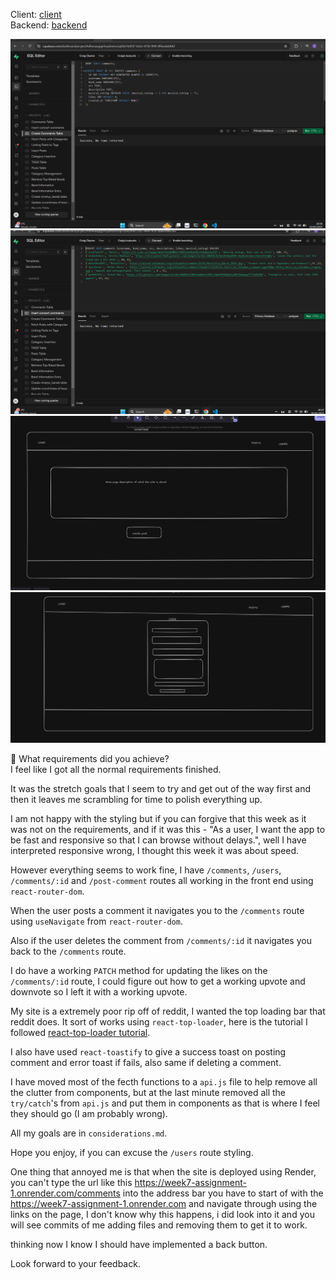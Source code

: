 Client: [client](https://week7-assignment-1.onrender.com/)  
Backend: [backend](https://week7-assignment-jw9m.onrender.com/users)

![comments table](<Screenshot 2025-02-02 203655.png>)
![seed data](<Screenshot 2025-02-02 203708.png>)
![wire frame 1](<Screenshot 2025-02-02 212500.png>)
![wire frame 2](<Screenshot 2025-02-02 212510.png>)

🎯 What requirements did you achieve?  
I feel like I got all the normal requirements finished.

It was the stretch goals that I seem to try and get out of the way first and then it leaves me scrambling for time to polish everything up.

I am not happy with the styling but if you can forgive that this week as it was not on the requirements, and if it was this - "As a user, I want the app to be fast and responsive so that I can browse without delays.", well I have interpreted responsive wrong, I thought this week it was about speed.

However everything seems to work fine, I have `/comments`, `/users`, `/comments/:id` and `/post-comment` routes all working in the front end using `react-router-dom`.

When the user posts a comment it navigates you to the `/comments` route using `useNavigate` from `react-router-dom`.

Also if the user deletes the comment from `/comments/:id` it navigates you back to the `/comments` route.

I do have a working `PATCH` method for updating the likes on the `/comments/:id` route, I could figure out how to get a working upvote and downvote so I left it with a working upvote.

My site is a extremely poor rip off of reddit, I wanted the top loading bar that reddit does. It sort of works using `react-top-loader`, here is the tutorial I followed [react-top-loader tutorial](https://www.youtube.com/watch?v=cDzfTkS4eoc).

I also have used `react-toastify` to give a success toast on posting comment and error toast if fails, also same if deleting a comment.

I have moved most of the fecth functions to a `api.js` file to help remove all the clutter from components, but at the last minute removed all the `try/catch`'s from `api.js` and put them in components as that is where I feel they should go (I am probably wrong).

All my goals are in `considerations.md`.

Hope you enjoy, if you can excuse the `/users` route styling.

One thing that annoyed me is that when the site is deployed using Render, you can't type the url like this https://week7-assignment-1.onrender.com/comments into the address bar you have to start of with the https://week7-assignment-1.onrender.com and navigate through using the links on the page, I don't know why this happens, i did look into it and you will see commits of me adding files and removing them to get it to work.

thinking now I know I should have implemented a back button.

Look forward to your feedback.
